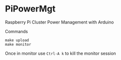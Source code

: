 # PiPowerMgt
Raspberry Pi Cluster Power Management with Arduino


Commands

    make upload
    make monitor


Once in monitor use `Ctrl-A k` to kill the monitor session